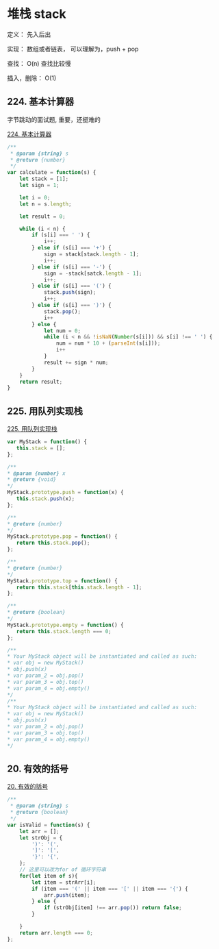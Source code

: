 # 堆栈 stack

定义： 先入后出

实现： 数组或者链表， 可以理解为，push + pop 

查找： O(n) 查找比较慢

插入，删除： O(1) 

## 224. 基本计算器

字节跳动的面试题, 重要，还挺难的

[224. 基本计算器](https://leetcode-cn.com/problems/basic-calculator/)

```js
/**
 * @param {string} s
 * @return {number}
 */
var calculate = function(s) {
    let stack = [1];
    let sign = 1;

    let i = 0;
    let n = s.length;

    let result = 0;

    while (i < n) {
        if (s[i] === ' ') {
            i++;
        } else if (s[i] === '+') {
            sign = stack[stack.length - 1];
            i++;
        } else if (s[i] === '-') {
            sign = -stack[satck.length - 1];
            i++;
        } else if (s[i] === '(') {
            stack.push(sign);
            i++;
        } else if (s[i] === ')') {
            stack.pop();
            i++
        } else {
            let num = 0;
            while (i < n && !isNaN(Number(s[i])) && s[i] !== ' ') {
                num = num * 10 + (parseInt(s[i]));
                i++
            }
            result += sign * num;
        }
    }
    return result;
}
```

## 225. 用队列实现栈
 
 [225. 用队列实现栈](https://leetcode-cn.com/problems/implement-stack-using-queues/)

 ```js
 var MyStack = function() {
    this.stack = [];
};

/** 
 * @param {number} x
 * @return {void}
 */
MyStack.prototype.push = function(x) {
    this.stack.push(x);
};

/**
 * @return {number}
 */
MyStack.prototype.pop = function() {
    return this.stack.pop();
};

/**
 * @return {number}
 */
MyStack.prototype.top = function() {
    return this.stack[this.stack.length - 1];
};

/**
 * @return {boolean}
 */
MyStack.prototype.empty = function() {
    return this.stack.length === 0;
};

/**
 * Your MyStack object will be instantiated and called as such:
 * var obj = new MyStack()
 * obj.push(x)
 * var param_2 = obj.pop()
 * var param_3 = obj.top()
 * var param_4 = obj.empty()
 */
/**
 * Your MyStack object will be instantiated and called as such:
 * var obj = new MyStack()
 * obj.push(x)
 * var param_2 = obj.pop()
 * var param_3 = obj.top()
 * var param_4 = obj.empty()
 */
 ```



## 20. 有效的括号

[20. 有效的括号](https://leetcode-cn.com/problems/valid-parentheses/)

```js
/**
 * @param {string} s
 * @return {boolean}
 */
var isValid = function(s) {
    let arr = [];
    let strObj = {
        ')': '(',
        ']': '[',
        '}': '{',
    };
    // 这里可以改为for of 循环字符串
    for(let item of s){
        let item = strArr[i];
        if (item === '(' || item === '[' || item === '{') {
            arr.push(item);
        } else {
            if (strObj[item] !== arr.pop()) return false;
        }

    }
    return arr.length === 0;
};
```